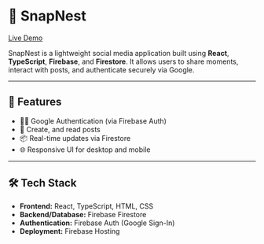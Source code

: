 # 📸 SnapNest 
[Live Demo](https://snapnest-3f7be.web.app/)

SnapNest is a lightweight social media application built using **React**, **TypeScript**, **Firebase**, and **Firestore**. It allows users to share moments, interact with posts, and authenticate securely via Google.

---

## 🚀 Features

- 🧑‍💼 Google Authentication (via Firebase Auth)
- 📝 Create, and read posts
- 📦 Real-time updates via Firestore
- 🌐 Responsive UI for desktop and mobile

---

## 🛠 Tech Stack

- **Frontend:** React, TypeScript, HTML, CSS
- **Backend/Database:** Firebase Firestore
- **Authentication:** Firebase Auth (Google Sign-In)
- **Deployment:** Firebase Hosting

